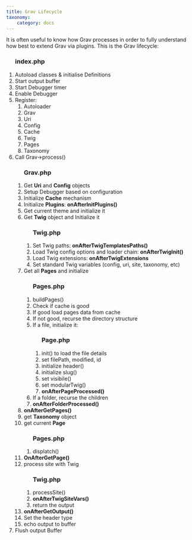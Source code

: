 ```yaml
---
title: Grav Lifecycle
taxonomy:
    category: docs
---
```


It is often useful to know how Grav processes in order to fully understand how best to extend Grav via plugins.  This is the Grav lifecycle:

<div id="lifecycle">
	<ol class="level-1">
		<h3>index.php</h3>
		<li>Autoload classes &amp; initialise Definitions</li>
		<li>Start output buffer</li>
		<li>Start  Debugger timer</li>
		<li>Enable Debugger</li>
		<li>Register:
			<ol class="flush">
				<li>Autoloader</li>
				<li>Grav</li>
				<li>Uri</li>
				<li>Config</li>
				<li>Cache</li>
				<li>Twig</li>
				<li>Pages</li>
				<li>Taxonomy</li>
			</ol>
		</li>
		<li>Call Grav->process()
			<ol class="level-2">
				<h3>Grav.php</h3>
				<li>Get <b>Uri</b> and <b>Config</b> objects</li>
				<li>Setup Debugger based on configuration</li>
				<li>Initialize <b>Cache</b> mechanism</li>
				<li>Initialize <b>Plugins</b>: <b>onAfterInitPlugins()</b></li>
				<li>Get current theme and initialize it</li>
				<li>Get <b>Twig</b> object and Initialize it
					<ol class="level-3">
						<h3>Twig.php</h3>
						<li>Set Twig paths: <b>onAfterTwigTemplatesPaths()</b></li>
						<li>Load Twig config options and loader chain: <b>onAfterTwigInit()</b></li>
						<li>Load Twig extensions: <b>onAfterTwigExtensions</b></li>
						<li>Set standard Twig variables (config, uri, site, taxonomy, etc)</li>
					</ol>
				</li>
				<li>Get all <b>Pages</b> and initialize
					<ol class="level-3">
						<h3>Pages.php</h3>
						<li>buildPages()
						<li>Check if cache is good</li>
						<li>If good load pages data from cache</li>
						<li>If not good, recurse the directory structure</li>
						<li>If a file, initialize it:
							<ol class="level-4">
								<h3>Page.php</h3>
								<li>init() to load the file details</li>
								<li>set filePath, modified, id</li>
								<li>initialize header()</li>
								<li>initialize slug()</li>
								<li>set visibile()</li>
								<li>set modularTwig()</li>
								<li><b>onAfterPageProcessed()</b></li>
							</ol>
						</li>
						<li>If a folder, recurse the children</li>
						<li><b>onAfterFolderProcessed()</b></li>
					</ol>
				</li>
				<li><b>onAfterGetPages()</b></li>
				<li>get <b>Taxonomy</b> object</li>
				<li>get current <b>Page</b>
					<ol class="level-3">
						<h3>Pages.php</h3>
						<li>displatch()</li>
					</ol>
				</li>
				<li><b>OnAfterGetPage()</b></li>
				<li>process site with Twig
					<ol class="level-3">
						<h3>Twig.php</h3>
						<li>processSite()</li>
						<li><b>onAfterTwigSiteVars()</b></li>
						<li>return the output</li>
					</ol>
				</li>
				<li><b>onAfterGetOutput()</b></li>
				<li>Set the header type</li>
				<li>echo output to buffer</li>
			</ol>
		</li>
		<li>Flush output Buffer</li>
	</ol>
</div>
